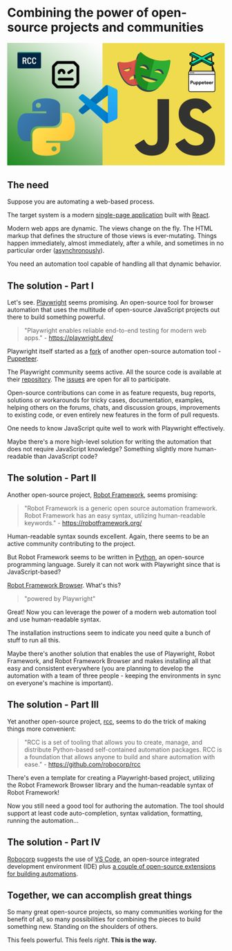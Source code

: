 # Combining the power of open-source projects and communities

![Open-source projects](images/main-image.png)

## The need

Suppose you are automating a web-based process.

The target system is a modern [single-page application](https://en.wikipedia.org/wiki/Single-page_application) built with [React](https://reactjs.org/).

Modern web apps are dynamic. The views change on the fly. The HTML markup that defines the structure of those views is ever-mutating. Things happen immediately, almost immediately, after a while, and sometimes in no particular order ([asynchronously](<https://en.wikipedia.org/wiki/Asynchrony_(computer_programming)>)).

You need an automation tool capable of handling all that dynamic behavior.

## The solution - Part I

Let's see. [Playwright](https://playwright.dev/) seems promising. An open-source tool for browser automation that uses the multitude of open-source JavaScript projects out there to build something powerful.

> "Playwright enables reliable end-to-end testing for modern web apps." - https://playwright.dev/

Playwright itself started as a [fork](https://docs.github.com/en/pull-requests/collaborating-with-pull-requests/working-with-forks/about-forks) of another open-source automation tool - [Puppeteer](https://developers.google.com/web/tools/puppeteer).

The Playwright community seems active. All the source code is available at their [repository](https://github.com/microsoft/playwright). The [issues](https://github.com/microsoft/playwright/issues) are open for all to participate.

Open-source contributions can come in as feature requests, bug reports, solutions or workarounds for tricky cases, documentation, examples, helping others on the forums, chats, and discussion groups, improvements to existing code, or even entirely new features in the form of pull requests.

One needs to know JavaScript quite well to work with Playwright effectively.

Maybe there's a more high-level solution for writing the automation that does not require JavaScript knowledge? Something slightly more human-readable than JavaScript code?

## The solution - Part II

Another open-source project, [Robot Framework](https://robotframework.org/), seems promising:

> "Robot Framework is a generic open source automation framework. Robot Framework has an easy syntax, utilizing human-readable keywords." - https://robotframework.org/

Human-readable syntax sounds excellent. Again, there seems to be an active community contributing to the project.

But Robot Framework seems to be written in [Python](https://www.python.org/), an open-source programming language. Surely it can not work with Playwright since that is JavaScript-based?

[Robot Framework Browser](https://robotframework-browser.org/). What's this?

> "powered by Playwright"

Great! Now you can leverage the power of a modern web automation tool and use human-readable syntax.

The installation instructions seem to indicate you need quite a bunch of stuff to run all this.

Maybe there's another solution that enables the use of Playwright, Robot Framework, and Robot Framework Browser and makes installing all that easy and consistent everywhere (you are planning to develop the automation with a team of three people - keeping the environments in sync on everyone's machine is important).

## The solution - Part III

Yet another open-source project, [rcc](https://github.com/robocorp/rcc), seems to do the trick of making things more convenient:

> "RCC is a set of tooling that allows you to create, manage, and distribute Python-based self-contained automation packages. RCC is a foundation that allows anyone to build and share automation with ease." - https://github.com/robocorp/rcc

There's even a template for creating a Playwright-based project, utilizing the Robot Framework Browser library and the human-readable syntax of Robot Framework!

Now you still need a good tool for authoring the automation. The tool should support at least code auto-completion, syntax validation, formatting, running the automation...

## The solution - Part IV

[Robocorp](https://robocorp.com/) suggests the use of [VS Code](https://code.visualstudio.com/), an open-source integrated development environment (IDE) plus [a couple of open-source extensions for building automations](https://marketplace.visualstudio.com/search?term=robocorp&target=VSCode&category=All%20categories&sortBy=Relevance).

## Together, we can accomplish great things

So many great open-source projects, so many communities working for the benefit of all, so many possibilities for combining the pieces to build something new. Standing on the shoulders of others.

This feels powerful. This feels _right_. **This is the way.**

